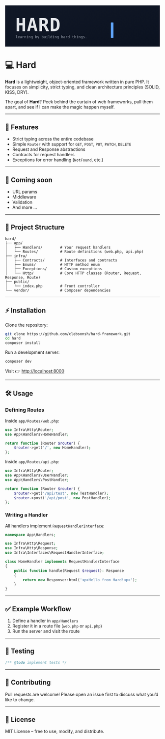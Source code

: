 <p align="center">
    <svg width="1200" height="320" viewBox="0 0 1200 320" xmlns="http://www.w3.org/2000/svg" role="img" aria-label="HARD framework banner">
      <defs>
        <linearGradient id="g" x1="0" y1="0" x2="1" y2="1">
          <stop offset="0" stop-color="#111827"/>
          <stop offset="1" stop-color="#0B1220"/>
        </linearGradient>
      </defs>
      <rect width="100%" height="100%" fill="url(#g)"/>
      <!-- wordmark -->
      <text x="80" y="200"
            font-family="JetBrains Mono, 'Fira Code', monospace"
            font-size="140"
            font-weight="800"
            letter-spacing="4"
            fill="#E5E7EB">HARD</text>
      <!-- minimal block cursor -->
      <rect x="820" y="132" width="20" height="120" rx="3" fill="#60A5FA" />
      <!-- subtitle -->
      <text x="80" y="255"
            font-family="JetBrains Mono, 'Fira Code', monospace"
            font-size="28"
            fill="#9CA3AF">learning by building hard things.</text>
    </svg>
</p>

# 💻 Hard

**Hard** is a lightweight, object-oriented framework written in pure PHP.
It focuses on simplicity, strict typing, and clean architecture principles (SOLID, KISS, DRY).

The goal of **Hard**? Peek behind the curtain of web frameworks, pull them apart, and see if I can make the magic happen
myself.

---

## 🚀 Features

* Strict typing across the entire codebase
* Simple `Router` with support for `GET`, `POST`, `PUT`, `PATCH`, `DELETE`
* Request and Response abstractions
* Contracts for request handlers
* Exceptions for error handling (`NotFound`, etc.)

---

## 🔮 Coming soon

* URL params
* Middleware
* Validation
* And more ...

---

## 📂 Project Structure

```
hard/
├── app/
│   ├── Handlers/        # Your request handlers
│   └── Routes/          # Route definitions (web.php, api.php)
├── infra/
│   ├── Contracts/       # Interfaces and contracts
│   ├── Enums/           # HTTP method enum
│   ├── Exceptions/      # Custom exceptions
│   └── Http/            # Core HTTP classes (Router, Request, Response, Route)
├── public/
│   └── index.php        # Front controller
└── vendor/              # Composer dependencies
```

---

## ⚡ Installation

Clone the repository:

```bash
git clone https://github.com/clebsonsh/hard-framework.git
cd hard
composer install
```

Run a development server:

```bash
composer dev
```

Visit 👉 [http://localhost:8000](http://localhost:8000)

---

## 🛠 Usage

### Defining Routes

Inside `app/Routes/web.php`:

```php
use Infra\Http\Router;
use App\Handlers\HomeHandler;

return function (Router $router) {
    $router->get('/', new HomeHandler);
};
```

Inside `app/Routes/api.php`:

```php
use Infra\Http\Router;
use App\Handlers\UserHandler;
use App\Handlers\PostHandler;

return function (Router $router) {
    $router->get('/api/test', new TestHandler);
    $router->post('/api/post', new PostHandler);
};
```

### Writing a Handler

All handlers implement `RequestHandlerInterface`:

```php
namespace App\Handlers;

use Infra\Http\Request;
use Infra\Http\Response;
use Infra\Interfaces\RequestHandlerInterface;

class HomeHandler implements RequestHandlerInterface
{
    public function handle(Request $request): Response
    {
        return new Response::html('<p>Hello from Hard!<p>');
    }
}
```

---

## ✅ Example Workflow

1. Define a handler in `app/Handlers`
2. Register it in a route file (`web.php` or `api.php`)
3. Run the server and visit the route

---

## 🧪 Testing

```php
/** @todo implement tests */
```

---

## 🤝 Contributing

Pull requests are welcome!
Please open an issue first to discuss what you’d like to change.

---

## 📜 License

MIT License – free to use, modify, and distribute.

